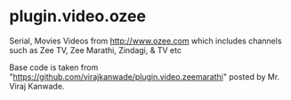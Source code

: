 # plugin.video.ozee
Serial, Movies Videos from http://www.ozee.com which includes channels such as Zee TV, Zee Marathi, Zindagi, &amp; TV etc

Base code is taken from "https://github.com/virajkanwade/plugin.video.zeemarathi" posted by Mr. Viraj Kanwade.
